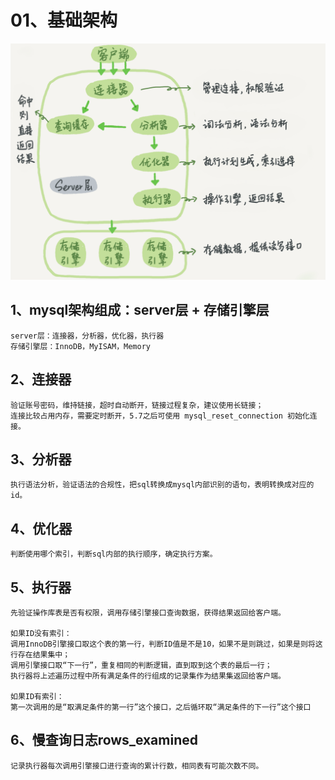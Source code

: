 # 01、基础架构
![mysql基础架构图](https://github.com/chris486/GeekTime_MYSQL/blob/master/pic/01.png)

## 1、mysql架构组成：server层 + 存储引擎层

    server层：连接器，分析器，优化器，执行器
    存储引擎层：InnoDB，MyISAM，Memory

## 2、连接器

    验证账号密码，维持链接，超时自动断开，链接过程复杂，建议使用长链接；
    连接比较占用内存，需要定时断开，5.7之后可使用 mysql_reset_connection 初始化连接。

## 3、分析器

    执行语法分析，验证语法的合规性，把sql转换成mysql内部识别的语句，表明转换成对应的id。

## 4、优化器

    判断使用哪个索引，判断sql内部的执行顺序，确定执行方案。

## 5、执行器

    先验证操作库表是否有权限，调用存储引擎接口查询数据，获得结果返回给客户端。
    
    如果ID没有索引：
	调用InnoDB引擎接口取这个表的第一行，判断ID值是不是10，如果不是则跳过，如果是则将这行存在结果集中；
	调用引擎接口取“下一行”，重复相同的判断逻辑，直到取到这个表的最后一行；
	执行器将上述遍历过程中所有满足条件的行组成的记录集作为结果集返回给客户端。

    如果ID有索引：
    第一次调用的是“取满足条件的第一行”这个接口，之后循环取“满足条件的下一行”这个接口

## 6、慢查询日志rows_examined

    记录执行器每次调用引擎接口进行查询的累计行数，相同表有可能次数不同。

